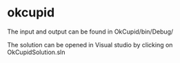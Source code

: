 # okcupid


The input and output can be found in OkCupid/bin/Debug/

The solution can be opened in Visual studio by clicking on OkCupidSolution.sln
